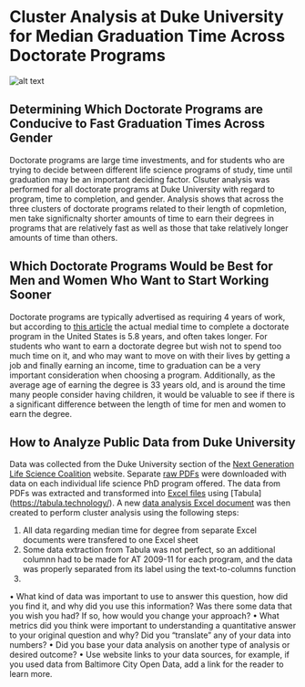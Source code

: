 # Cluster Analysis at Duke University for Median Graduation Time Across Doctorate Programs

![alt text](https://gradschool.duke.edu/sites/all/themes/grad/logo.png)

## Determining Which Doctorate Programs are Conducive to Fast Graduation Times Across Gender

Doctorate programs are large time investments, and for students who are trying to decide between different life science programs of study, time until graduation may be an important deciding factor. Clsuter analysis was performed for all doctorate programs at Duke University with regard to program, time to completion, and gender. Analysis shows that across the three clusters of doctorate programs related to their length of copmletion, men take significnalty shorter amounts of time to earn their degrees in programs that are relatively fast as well as those that take relatively longer amounts of time than others. 

## Which Doctorate Programs Would be Best for Men and Women Who Want to Start Working Sooner

Doctorate programs are typically advertised as requiring 4 years of work, but according to [this article](https://www.usnews.com/education/best-graduate-schools/articles/2019-08-12/how-long-does-it-take-to-get-a-phd-degree-and-should-you-get-one) the actual medial time to complete a doctorate program in the United States is 5.8 years, and often takes longer. For students who want to earn a doctorate degree but wish not to spend too much time on it, and who may want to move on with their lives by getting a job and finally earning an income, time to graduation can be a very important consideration when choosing a program. Additionally, as the average age of earning the degree is 33 years old, and is around the time many people consider having children, it would be valuable to see if there is a significant difference between the length of time for men and women to earn the degree.

## How to Analyze Public Data from Duke University 

Data was collected from the Duke University section of the [Next Generation Life Science Coalition](https://nglscoalition.org/coalition-data/) website. Separate [raw PDFs](https://github.com/karinafrank/karinafrank-cluster_analysis_for_median_graduation_time_across_doctorate_programs_at_duke_university/tree/master/Raw%20Data%20Files) were downloaded with data on each individual life science PhD program offered. The data from PDFs was extracted and transformed into [Excel files](https://github.com/karinafrank/karinafrank-cluster_analysis_for_median_graduation_time_across_doctorate_programs_at_duke_university/tree/master/Raw%20Data%20Files) using [Tabula] (https://tabula.technology/). A new [data analysis Excel document](https://github.com/karinafrank/karinafrank-cluster_analysis_for_median_graduation_time_across_doctorate_programs_at_duke_university/blob/master/Clustering%20Data%20Analysis.xlsx) was then created to perform cluster analysis using the following steps:
1. All data regarding median time for degree from separate Excel documents were transfered to one Excel sheet
2. Some data extraction from Tabula was not perfect, so an additional columnn had to be made for AT 2009-11 for each program, and the data was properly separated from its label using the text-to-columns function
3. 



•	What kind of data was important to use to answer this question, how did you find it, and why did you use this information? Was there some data that you wish you had? If so, how would you change your approach?
•	What metrics did you think were important to understanding a quantitative answer to your original question and why? Did you “translate” any of your data into numbers?
•	Did you base your data analysis on another type of analysis or desired outcome?
•	Use website links to your data sources, for example, if you used data from Baltimore City Open Data, add a link for the reader to learn more.
